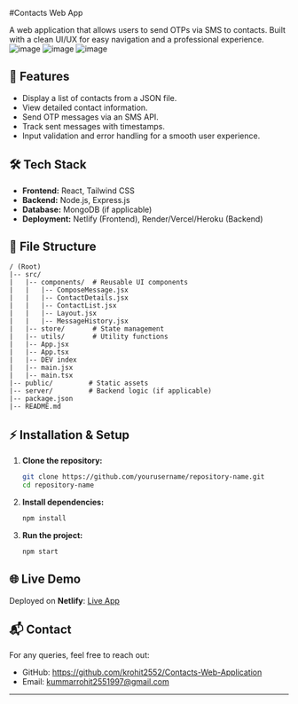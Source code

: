 #Contacts Web App

A web application that allows users to send OTPs via SMS to contacts. Built with a clean UI/UX for easy navigation and a professional experience.
![image](https://github.com/user-attachments/assets/e5d69aa0-88db-4ac8-93e3-9b88048113a4)
![image](https://github.com/user-attachments/assets/48716325-59b5-43b5-a274-58afd828090b)
![image](https://github.com/user-attachments/assets/92a757a9-98af-41c2-bf73-4019e183ee03)



## 🚀 Features
- Display a list of contacts from a JSON file.
- View detailed contact information.
- Send OTP messages via an SMS API.
- Track sent messages with timestamps.
- Input validation and error handling for a smooth user experience.

## 🛠️ Tech Stack
- **Frontend:** React, Tailwind CSS
- **Backend:** Node.js, Express.js
- **Database:** MongoDB (if applicable)
- **Deployment:** Netlify (Frontend), Render/Vercel/Heroku (Backend)

## 📂 File Structure
```
/ (Root)
|-- src/
|   |-- components/  # Reusable UI components
|   |   |-- ComposeMessage.jsx
|   |   |-- ContactDetails.jsx
|   |   |-- ContactList.jsx
|   |   |-- Layout.jsx
|   |   |-- MessageHistory.jsx
|   |-- store/       # State management
|   |-- utils/       # Utility functions
|   |-- App.jsx
|   |-- App.tsx
|   |-- DEV index
|   |-- main.jsx
|   |-- main.tsx
|-- public/         # Static assets
|-- server/         # Backend logic (if applicable)
|-- package.json
|-- README.md
```

## ⚡ Installation & Setup
1. **Clone the repository:**
   ```bash
   git clone https://github.com/yourusername/repository-name.git
   cd repository-name
   ```
2. **Install dependencies:**
   ```bash
   npm install
   ```
3. **Run the project:**
   ```bash
   npm start
   ```

## 🌐 Live Demo
Deployed on **Netlify**: [Live App](contactswebapp.netlify.app)

## 📬 Contact
For any queries, feel free to reach out:
- GitHub: https://github.com/krohit2552/Contacts-Web-Application
- Email: kummarrohit2551997@gmail.com

---
